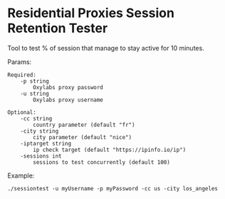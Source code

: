 # Residential Proxies Session Retention Tester

Tool to test % of session that manage to stay active for 10 minutes.

Params:

    Required:
        -p string
            Oxylabs proxy password
        -u string
            Oxylabs proxy username

    Optional:
        -cc string
            country parameter (default "fr")
        -city string
            city parameter (default "nice")
        -iptarget string
            ip check target (default "https://ipinfo.io/ip")
        -sessions int
            sessions to test concurrently (default 100)

Example:
```
./sessiontest -u myUsername -p myPassword -cc us -city los_angeles
```